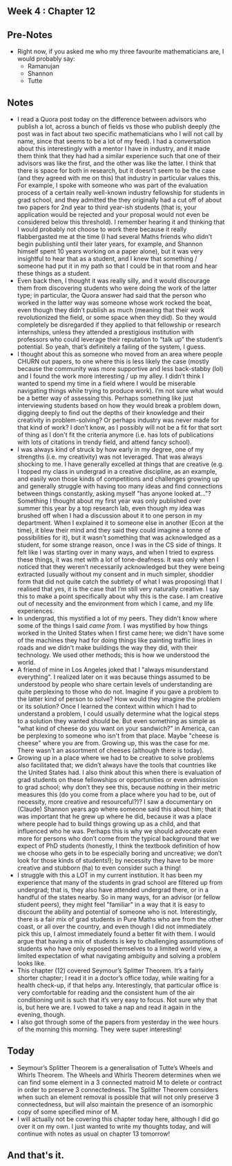 ## Week 4 : Chapter 12

## Pre-Notes
- Right now, if you asked me who my three favourite mathematicians are, I would probably say:
  - Ramanujan
  - Shannon
  - Tutte

## Notes
- I read a Quora post today on the difference between advisors who publish a lot, across a bunch of fields vs those who publish deeply (the post was in fact about two specific mathematicians who I will not call by name, since that seems to be a lot of my feed). I had a conversation about this interestingly with a mentor I have in industry, and it made them think that they had had a similar experience such that one of their advisors was like the first, and the other was like the latter. I think that there is space for both in research, but it doesn’t seem to be the case (and they agreed with me on this) that industry in particular values this. For example, I spoke with someone who was part of the evaluation process of a certain really well-known industry fellowship for students in grad school, and they admitted the they originally had a cut off of about two papers for 2nd year to third year-ish students (that is, your application would be rejected and your proposal would not even be considered below this threshold). I remember hearing it and thinking that I would probably not choose to work there because it really flabbergasted me at the time (I had several Maths friends who didn’t begin publishing until their later years, for example, and Shannon himself spent 10 years working on a paper alone), but it was very insightful to hear that as a student, and I knew that something / someone had put it in my path so that I could be in that room and hear these things as a student. 
- Even back then, I thought it was really silly, and it would discourage them from discovering students who were doing the work of the latter type; in particular, the Quora answer had said that the person who worked in the latter way was someone whose work rocked the boat, even though they didn’t publish as much (meaning that their work revolutionized the field, or some space when they did). So they would completely be disregarded if they applied to that fellowship or research internships, unless they attended a prestigious institution with professors who could leverage their reputation to “talk up” the student’s potential. So yeah, that’s definitely a failing of the system, I guess. 
- I thought about this as someone who moved from an area where people CHURN out papers, to one where this is less likely the case (mostly because the community was more supportive and less back-stabby (lol) and I found the work more interesting / up my alley. I didn’t think I wanted to spend my time in a field where I would be miserable navigating things while trying to produce work). I’m not sure what would be a better way of assessing this. Perhaps something like just interviewing students based on how they would break a problem down, digging deeply to find out the depths of their knowledge and their creativity in problem-solving? Or perhaps industry was never made for that kind of work? I don’t know, as I possibly will not be a fit for that sort of thing as I don't fit the 
criteria anymore (i.e. has lots of publications with lots of citations in trendy field, and attend fancy school).
- I was always kind of struck by how early in my degree, one of my strengths (i.e. my creativity) was not leveraged. That was always shocking to me. I have generally excelled at things that are creative (e.g. I topped my class in undergrad in a creative discipline, as an example, and easily won those kinds of competitions and challenges growing up and generally struggle with having too many ideas and find connections between things constantly, asking myself "has anyone looked at..."? Something I thought about my first year was only published over summer this year by a top research lab, even though my idea was brushed off when I had a discussion about it to 
one person in my department. When I explained it to someone else in another (Econ at the time), it blew their mind and they said they could imagine a tonne of possibilities for it), but it wasn’t something that was acknowledged as a student, for some strange reason, once I was in the CS side of things. It felt like I was starting over in many ways, and when I tried to express these things, it was met with a lot of tone-deafness. It was only when I noticed that they weren’t necessarily acknowledged but they were being extracted (usually without my consent and in much simpler, shoddier form that did not quite catch the subtlety of what I was proposing) that I realised that yes, it is the case that I’m still very naturally creative. I say this to make a point specifically about why this is the case. I am creative out of necessity and the environment from which I came, and my life experiences.
- In undergrad, this mystified a lot of my peers. They didn't know where some of the things I said *came from*. I was mystified by how things 
worked in the United States when I first came here; we didn't have some of the machines they had for doing things like painting traffic lines in roads
and we didn't make buildings the way they did, with their technology. We used other methods; this is how we understood the world.
- A friend of mine in Los Angeles joked that I "always
misunderstand everything". I realized later on it was because things assumed to be understood by people who share certain levels of understanding are 
quite perplexing to those who do not. Imagine if you gave a problem to the latter kind of person to solve? How would they imagine the problem or its solution? Once I learned the context within which I had to understand a problem, I could usually determine what the logical steps to a solution they
wanted should be. But even something as simple as "what kind of cheese do you want on your sandwich?" in America, can be perplexing to someone who isn't
from that place. Maybe "cheese is cheese" where you are from. Growing up, this was the case for me. There wasn't an assortment of cheeses (although there
is today). 
- Growing up in a place where we had to be creative to solve problems also facilitated that; we didn’t always have the tools that countries like the United States had. I also think about this when there is evaluation of grad students on these fellowships or opportunities or even admission to grad school; why don’t they see this, because *nothing* in their metric measures this (do you come from a place where you had to be, out of necessity, more creative and resourceful?)? I saw a documentary on (Claude) Shannon years ago where someone said this about him; that it was important that he grew up where he did, because it was a place where people had to build things growing up as a child, and that influenced who he was. Perhaps this is why we should advocate even more for persons who don’t come from the typical background that we expect of PhD students (honestly, I think the textbook definition of how we choose who gets in to be especially boring and uncreative; we don’t look for those kinds of students!); by necessity they have to be more creative and stubborn (ha) to even consider such a thing!
- I struggle with this a LOT in my current institution. It has been my experience that many of the students in grad school are filtered up from 
undergrad; that is, they also have attended undergrad there, or in a handful of the states nearby. So in many ways, for an advisor (or fellow student peers), they might feel
"familiar" in a way that it is easy to discount the ability and potential of someone who is not. Interestingly, there is a fair mix of grad students
in Pure Maths who are from the other coast, or all over the country, and even though I did not immediately pick this up, I almost immediately found
a better fit with them. I would argue that having a mix of students is key to challenging assumptions of students who have only exposed themselves
to a limited world view, a limited expectation of what navigating ambiguity and solving a problem looks like.
- This chapter (12) covered Seymour’s Splitter Theorem. It’s a fairly shorter chapter; I read it in a doctor’s office today, while waiting for a health check-up, if that helps any. Interestingly, that particular office is very comfortable for reading and the consistent hum of the air conditioning unit is such that it’s very easy to focus. Not sure why that is, but here we are. I vowed to take a nap and read it again in the evening, though.
- I also got through some of the papers from yesterday in the wee hours of the morning this morning. They were super interesting! 

## Today
- Seymour’s Splitter Theorem is a generalisation of Tutte’s Wheels and Whirls Theorem. The Wheels and Whirls Theorem determines when we can find some element in a 3 connected matroid M to delete or contract in order to preserve 3 connectedness. The Splitter Theorem considers when such an element removal is possible that will not only preserve 3 connectedness, but will also maintain the presence of an isomorphic copy of some specified minor of M. 
- I will actually not be covering this chapter today here, although I did go over it on my own. I just wanted to write my thoughts today, and will continue with notes as usual on chapter 13 tomorrow!

## And that's it.
